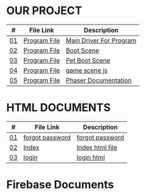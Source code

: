 # OUR PROJECT


|   #    | File Link       | Description                          |
|------- |-------------------|-------------------------------------------------|
| [01](.MainScene.js) |  [Program File](./MainScene.js) | [ Main Driver For Program](./MainScene.js)|
| [02](.BootScene.js) |  [Program File](./BootScene.js) | [ Boot Scene](./BootScene.js)|
| [03](.bootpet.js) |  [Program File](./bootpet.js) | [ Pet Boot Scene](./bootpet.js)|
| [04](.game.js) |  [Program File](./game.js) | [ game scene js](./game.js)|
| [05](.phaser.js) |  [Program File](./phaser.js) | [ Phaser Documentation](./phaser.js)|

# HTML DOCUMENTS

|   #    | File Link       | Description                          |
|------- |-------------------|-------------------------------------------------|
| [01](.forget_password.html) |  [forgot password](./forget_password.html) | [ forgot password](./forget_password.html)|
| [02](.index.html) |  [Index](./index.html) | [ Index html file](./index.html)   |
| [03](.login.html) |  [login](./login.html) | [ login html](./login.html)   |

# Firebase Documents

